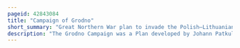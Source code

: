 ```yaml
---
pageid: 42843084
title: "Campaign of Grodno"
short_summary: "Great Northern War plan to invade the Polish–Lithuanian Commonwealth"
description: "The Grodno Campaign was a Plan developed by Johann Patkul and Otto arnold von Paykull during the swedish Invasion of the polish-lithuanian Commonwealth a Part of the great northern War. Its purpose was to crush Charles XII's army with overwhelming force in a combined offensive of Russian and Saxon troops. The Campaign carried out by Peter I of Russia and augustus Ii of Saxony began in July 1705 and lasted almost a Year. In divided Areas the Allies would strike together the occupied swedish Troops in Poland to neutralize the Influence the Swedes had on polish Politics. However, the Swedish forces under Charles XII successfully outmaneuvered the allies, installed a Polish king in favor of their own and finally won two decisive victories at Grodno and Fraustadt in 1706. This resulted in the Treaty of Altranstdt in which Augustus renounced his Claims to the polish Throne broke off his Alliance with Russia and established Peace between Sweden and Saxony."
---
```

